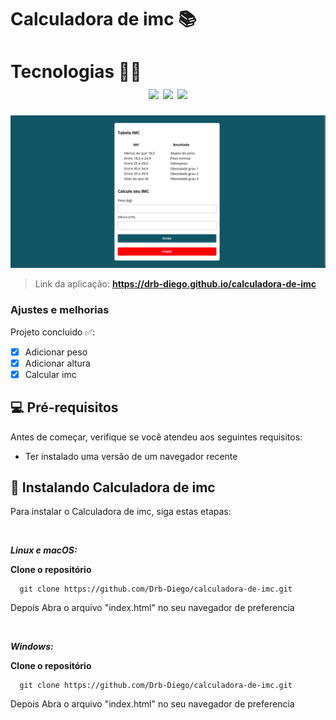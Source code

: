 # Calculadora de imc 📚

<!---Esses são exemplos. Veja https://shields.io para outras pessoas ou para personalizar este conjunto de escudos. Você pode querer incluir dependências, status do projeto e informações de licença aqui--->
<h1>
  Tecnologias 👨‍💻
  </br>
  <div align="center">
    <img src="https://img.shields.io/badge/HTML5-E34F26?style=for-the-badge&logo=html5&logoColor=white">
    <img src="https://img.shields.io/badge/CSS3-1572B6?style=for-the-badge&logo=css3&logoColor=white">
    <img src="https://img.shields.io/badge/JavaScript-323330?style=for-the-badge&logo=javascript&logoColor=F7DF1E">
  </div>
</h1>

<p align="center">
  <img src="./projeto-imc.png" alt="imagem do projeto" width="1000px" heigth="800px">
</p>

> Link da aplicação: **https://drb-diego.github.io/calculadora-de-imc**

### Ajustes e melhorias

Projeto concluido ✅:

- [x] Adicionar peso
- [x] Adicionar altura
- [x] Calcular imc

## 💻 Pré-requisitos

Antes de começar, verifique se você atendeu aos seguintes requisitos:
<!---Estes são apenas requisitos de exemplo. Adicionar, duplicar ou remover conforme necessário--->
* Ter instalado uma versão de um navegador recente

## 🚀 Instalando Calculadora de imc

Para instalar o Calculadora de imc, siga estas etapas:

</br>

***Linux e macOS:***

**Clone o repositório**
```
  git clone https://github.com/Drb-Diego/calculadora-de-imc.git
```

Depois Abra o arquivo "index.html" no seu navegador de preferencia

</br>

***Windows:***

**Clone o repositório**

```
  git clone https://github.com/Drb-Diego/calculadora-de-imc.git
```


Depois Abra o arquivo "index.html" no seu navegador de preferencia
